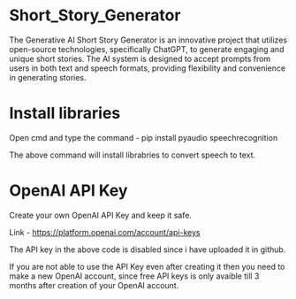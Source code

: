 # Short_Story_Generator
The Generative AI Short Story Generator is an innovative project that utilizes open-source technologies, specifically ChatGPT, to generate engaging and unique short stories. The AI system is designed to accept prompts from users in both text and speech formats, providing flexibility and convenience in generating stories.
# Install libraries
Open cmd and type the command - pip install pyaudio speechrecognition

The above command will install librabries to convert speech to text.

# OpenAI API Key
Create your own OpenAI API Key and keep it safe.

Link - https://platform.openai.com/account/api-keys

The API key in the above code is disabled since i have uploaded it in github.

If you are not able to use the API Key even after creating it then you need to make a new OpenAI account, since free API keys is only avaible till 3 months after creation of your OpenAI account.
